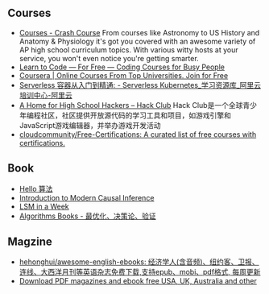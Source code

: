 ## Courses
- [Courses - Crash Course](https://thecrashcourse.com/courses/) From courses like Astronomy to US History and Anatomy & Physiology it's got you covered with an awesome variety of AP high school curriculum topics. With various witty hosts at your service, you won't even notice you're getting smarter.
- [Learn to Code — For Free — Coding Courses for Busy People](https://www.freecodecamp.org/learn/)
- [Coursera | Online Courses From Top Universities. Join for Free](https://www.coursera.org/)
- [Serverless 容器从入门到精通: - Serverless Kubernetes_学习资源库_阿里云培训中心-阿里云](https://edu.aliyun.com/course/314539)
- [A Home for High School Hackers – Hack Club](https://hackclub.com/) Hack Club是一个全球青少年编程社区，社区提供开放源代码的学习工具和项目，如游戏引擎和JavaScript游戏编辑器，并举办游戏开发活动
- [cloudcommunity/Free-Certifications: A curated list of free courses with certifications.](https://github.com/cloudcommunity/Free-Certifications)

## Book
- [Hello 算法](https://www.hello-algo.com/chapter_paperbook/)
- [Introduction to Modern Causal Inference](https://alejandroschuler.github.io/mci/introduction-to-modern-causal-inference.html)
- [LSM in a Week](https://skyzh.github.io/mini-lsm/)
- [Algorithms Books - 最优化、决策论、验证](https://algorithmsbook.com/)

## Magzine
- [hehonghui/awesome-english-ebooks: 经济学人(含音频)、纽约客、卫报、连线、大西洋月刊等英语杂志免费下载,支持epub、mobi、pdf格式, 每周更新](https://github.com/hehonghui/awesome-english-ebooks/tree/master)
- [Download PDF magazines and ebook free USA, UK, Australia and other](https://magazinelib.com/)
